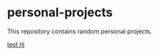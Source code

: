 # personal-projects

This repository contains random personal projects.

[test hl](https://kska.io)
